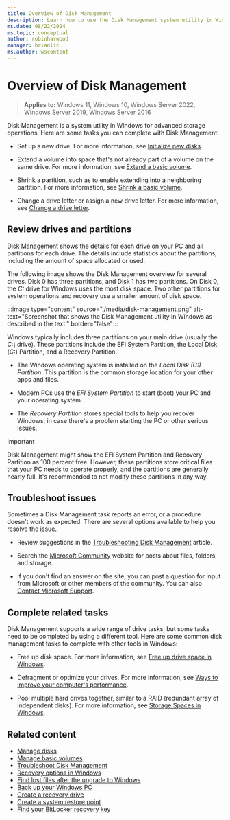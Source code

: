 ```yaml
---
title: Overview of Disk Management
description: Learn how to use the Disk Management system utility in Windows to initialize drives, extend volumes, shrink partitions, and change drive letters.
ms.date: 08/22/2024
ms.topic: conceptual
author: robinharwood
manager: brianlic
ms.author: wscontent
---
```


# Overview of Disk Management

> **Applies to:** Windows 11, Windows 10, Windows Server 2022, Windows Server 2019, Windows Server 2016

Disk Management is a system utility in Windows for advanced storage operations. Here are some tasks you can complete with Disk Management:

- Set up a new drive. For more information, see [Initialize new disks](initialize-new-disks.md).

- Extend a volume into space that's not already part of a volume on the same drive. For more information, see [Extend a basic volume](extend-a-basic-volume.md).

- Shrink a partition, such as to enable extending into a neighboring partition. For more information, see [Shrink a basic volume](shrink-a-basic-volume.md).

- Change a drive letter or assign a new drive letter. For more information, see [Change a drive letter](change-a-drive-letter.md).

## Review drives and partitions

Disk Management shows the details for each drive on your PC and all partitions for each drive. The details include statistics about the partitions, including the amount of space allocated or used.

The following image shows the Disk Management overview for several drives. Disk 0 has three partitions, and Disk 1 has two partitions. On Disk 0, the *C:* drive for Windows uses the most disk space. Two other partitions for system operations and recovery use a smaller amount of disk space.

:::image type="content" source="./media/disk-management.png" alt-text="Screenshot that shows the Disk Management utility in Windows as described in the text." border="false":::

Windows typically includes three partitions on your main drive (usually the *C:\\* drive). These partitions include the EFI System Partition, the Local Disk (*C:*) Partition, and a Recovery Partition.

- The Windows operating system is installed on the *Local Disk (C:) Partition*. This partition is the common storage location for your other apps and files.

- Modern PCs use the *EFI System Partition* to start (boot) your PC and your operating system.

- The *Recovery Partition* stores special tools to help you recover Windows, in case there's a problem starting the PC or other serious issues.

> [!IMPORTANT]
> Disk Management might show the EFI System Partition and Recovery Partition as 100 percent free. However, these partitions store critical files that your PC needs to operate properly, and the partitions are generally nearly full. It's recommended to not modify these partitions in any way.

## Troubleshoot issues

Sometimes a Disk Management task reports an error, or a procedure doesn't work as expected. There are several options available to help you resolve the issue.

- Review suggestions in the [Troubleshooting Disk Management](troubleshooting-disk-management.md) article.

- Search the [Microsoft Community](https://answers.microsoft.com/en-us/windows/forum/files) website for posts about files, folders, and storage.

- If you don't find an answer on the site, you can post a question for input from Microsoft or other members of the community. You can also [Contact Microsoft Support](https://support.microsoft.com/contactus/).

## Complete related tasks

Disk Management supports a wide range of drive tasks, but some tasks need to be completed by using a different tool. Here are some common disk management tasks to complete with other tools in Windows:

- Free up disk space. For more information, see [Free up drive space in Windows](https://support.microsoft.com/windows/free-up-drive-space-in-windows-85529ccb-c365-490d-b548-831022bc9b32).

- Defragment or optimize your drives. For more information, see [Ways to improve your computer's performance](https://support.microsoft.com/windows/ways-to-improve-your-computer-s-performance-c6018c78-0edd-a71a-7040-02267d68ea90).

- Pool multiple hard drives together, similar to a RAID (redundant array of independent disks). For more information, see [Storage Spaces in Windows](https://support.microsoft.com/windows/storage-spaces-in-windows-b6c8b540-b8d8-fb8a-e7ab-4a75ba11f9f2).

## Related content

- [Manage disks](manage-disks.md)
- [Manage basic volumes](manage-basic-volumes.md)
- [Troubleshoot Disk Management](troubleshooting-disk-management.md)
- [Recovery options in Windows](https://support.microsoft.com/windows/recovery-options-in-windows-31ce2444-7de3-818c-d626-e3b5a3024da5)
- [Find lost files after the upgrade to Windows](https://support.microsoft.com/windows/find-lost-files-after-the-upgrade-to-windows-10-or-11-10af49aa-b372-b067-a334-2314401297a9)
- [Back up your Windows PC](https://support.microsoft.com/windows/back-up-your-windows-pc-87a81f8a-78fa-456e-b521-ac0560e32338)
- [Create a recovery drive](https://support.microsoft.com/windows/create-a-recovery-drive-abb4691b-5324-6d4a-8766-73fab304c246)
- [Create a system restore point](https://support.microsoft.com/windows/create-a-system-restore-point-77e02e2a-3298-c869-9974-ef5658ea3be9)
- [Find your BitLocker recovery key](https://support.microsoft.com/windows/find-your-bitlocker-recovery-key-6b71ad27-0b89-ea08-f143-056f5ab347d6)